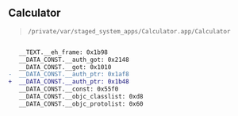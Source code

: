 ## Calculator

> `/private/var/staged_system_apps/Calculator.app/Calculator`

```diff

   __TEXT.__eh_frame: 0x1b98
   __DATA_CONST.__auth_got: 0x2148
   __DATA_CONST.__got: 0x1010
-  __DATA_CONST.__auth_ptr: 0x1af8
+  __DATA_CONST.__auth_ptr: 0x1b48
   __DATA_CONST.__const: 0x55f0
   __DATA_CONST.__objc_classlist: 0xd8
   __DATA_CONST.__objc_protolist: 0x60

```
